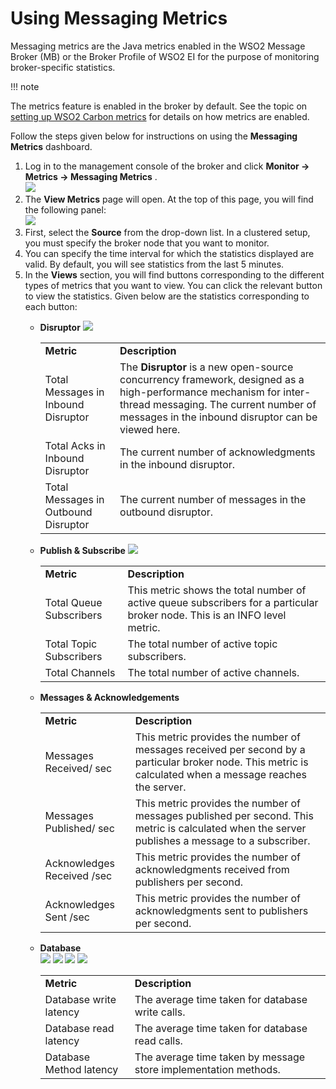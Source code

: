 # Using Messaging Metrics

Messaging metrics are the Java metrics enabled in the WSO2 Message
Broker (MB) or the Broker Profile of WSO2 EI for the purpose of
monitoring broker-specific statistics.

!!! note

The metrics feature is enabled in the broker by default. See the topic
on [setting up WSO2 Carbon metrics](_Setting_Up_Carbon_Metrics_) for
details on how metrics are enabled.


Follow the steps given below for instructions on using the **Messaging
Metrics** dashboard.

1.  Log in to the management console of the broker and click **Monitor
    -\> Metrics -\> Messaging Metrics** .  
    ![](attachments/87694058/87694050.png)
2.  The **View Metrics** page will open. At the top of this page, you
    will find the following panel:  
    ![](attachments/87694058/87694057.png)
3.  First, select the **Source** from the drop-down list. In a clustered
    setup, you must specify the broker node that you want to monitor.
4.  You can specify the time interval for which the statistics displayed
    are valid. By default, you will see statistics from the last 5
    minutes.
5.  In the **Views** section, you will find buttons corresponding to the
    different types of metrics that you want to view. You can click the
    relevant button to view the statistics. Given below are the
    statistics corresponding to each button:  
    -   **Disruptor**
        ![](attachments/87694058/87694056.png)

        |                                      |                                                                                                                                                                                                                |
        |--------------------------------------|----------------------------------------------------------------------------------------------------------------------------------------------------------------------------------------------------------------|
        | **Metric**                           | **Description**                                                                                                                                                                                                |
        | Total Messages in Inbound Disruptor  | The **Disruptor** is a new open-source concurrency framework, designed as a high-performance mechanism for inter-thread messaging. The current number of messages in the inbound disruptor can be viewed here. |
        | Total Acks in Inbound Disruptor      | The current number of acknowledgments in the inbound disruptor.                                                                                                                                                |
        | Total Messages in Outbound Disruptor | The current number of messages in the outbound disruptor.                                                                                                                                                      |

          

    -   **Publish & Subscribe**
        ![](attachments/87694058/87694055.png)

        |                         |                                                                                                                            |
        |-------------------------|----------------------------------------------------------------------------------------------------------------------------|
        | **Metric**              | **Description**                                                                                                            |
        | Total Queue Subscribers | This metric shows the total number of active queue subscribers for a particular broker node. This is an INFO level metric. |
        | Total Topic Subscribers | The total number of active topic subscribers.                                                                              |
        | Total Channels          | The total number of active channels.                                                                                       |

          

    -   **Messages & Acknowledgements**
          

        |                            |                                                                                                                                                           |
        |----------------------------|-----------------------------------------------------------------------------------------------------------------------------------------------------------|
        | **Metric**                 | **Description**                                                                                                                                           |
        | Messages Received/ sec     | This metric provides the number of messages received per second by a particular broker node. This metric is calculated when a message reaches the server. |
        | Messages Published/ sec    | This metric provides the number of messages published per second. This metric is calculated when the server publishes a message to a subscriber.          |
        | Acknowledges Received /sec | This metric provides the number of acknowledgments received from publishers per second.                                                                   |
        | Acknowledges Sent /sec     | This metric provides the number of acknowledgments sent to publishers per second.                                                                         |

          

    -   **Database**  
        ![](attachments/87694058/87694051.png)
        ![](attachments/87694058/87694052.png)
        ![](attachments/87694058/87694053.png)
        ![](attachments/87694058/87694054.png)

        |                         |                                                                 |
        |-------------------------|-----------------------------------------------------------------|
        | **Metric**              | **Description**                                                 |
        | Database write latency  | The average time taken for database write calls.                |
        | Database read latency   | The average time taken for database read calls.                 |
        | Database Method latency | The average time taken by message store implementation methods. |
